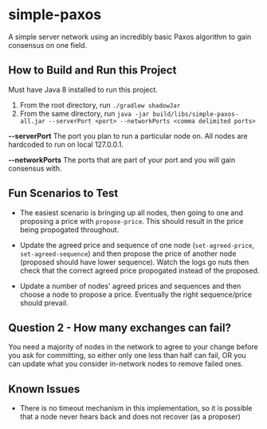 # simple-paxos
A simple server network using an incredibly basic Paxos algorithm to gain consensus on one field.

## How to Build and Run this Project

Must have Java 8 installed to run this project.

1. From the root directory, run `./gradlew shadowJar`
2. From the same directory, run `java -jar build/libs/simple-paxos-all.jar --serverPort <port> --networkPorts <comma delimited ports>`

**--serverPort** The port you plan to run a particular node on. All nodes are hardcoded to run on local 127.0.0.1.

**--networkPorts** The ports that are part of your port and you will gain consensus with.

## Fun Scenarios to Test

* The easiest scenario is bringing up all nodes, then going to one and proposing a price with `propose-price`. This should result in the price being propogated throughout.

* Update the agreed price and sequence of one node (`set-agreed-price`, `set-agreed-sequence`) and then propose the price of another node (proposed should have lower sequence). Watch the logs go nuts then check that the correct agreed price propogated instead of the proposed.

* Update a number of nodes' agreed prices and sequences and then choose a node to propose a price. Eventually the right sequence/price should prevail.

## Question 2 - How many exchanges can fail?

You need a majority of nodes in the network to agree to your change before you ask for committing, so either only one less than half can fail, OR you can update what you consider in-network nodes to remove failed ones.

## Known Issues

* There is no timeout mechanism in this implementation, so it is possible that a node never hears back and does not recover (as a proposer)